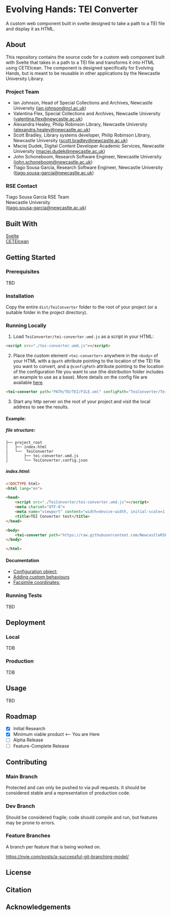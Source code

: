# Evolving Hands: TEI Converter
A custom web component built in svelte designed to take a path to a TEI file and display it as HTML.

## About

This repository contains the source code for a custom web component built with Svelte that takes in a path to a TEI file and transforms it into HTML using CETEIcean. The component is designed specifically for Evolving Hands, but is meant to be reusable in other applications by the Newcastle University Library.

### Project Team
- Ian Johnson, Head of Special Collections and Archives, Newcastle University  ([ian.johnson@ncl.ac.uk](mailto:ian.johnson@ncl.ac.uk))  
- Valentina Flex, Special Collections and Archives, Newcastle University ([valentina.flex@newcastle.ac.uk](mailto:valentina.flex@newcastle.ac.uk))
- Alexandra Healey, Philip Robinson Library, Newcastle University ([alexandra.healey@newcastle.ac.uk](mailto:alexandra.healey@newcastle.ac.uk))
- Scott Bradley, Library systems developer, Philip Robinson Library, Newcastle University ([scott.bradley@newcastle.ac.uk](mailto:scott.bradley@newcastle.ac.uk))
- Maciej Dudek, Digital Content Developer Academic Services, Newcastle University ([maciej.dudek@newcastle.ac.uk](mailto:maciej.dudek@newcastle.ac.uk))
- John Schoneboom, Research Software Engineer, Newcastle University ([john.schoneboom@newcastle.ac.uk](mailto:john.schoneboom@newcastle.ac.uk))
- Tiago Sousa Garcia, Research Software Engineer, Newcastle University ([tiago.sousa-garcia@newcastle.ac.uk](mailto:tiago.sousa-garcia@newcastle.ac.uk))

### RSE Contact
Tiago Sousa Garcia
RSE Team  
Newcastle University  
([tiago.sousa-garcia@newcastle.ac.uk](mailto:tiago.sousa-garcia@newcastle.ac.uk))  

## Built With

[Svelte](https://svelte.dev/)  
[CETEIcean](https://github.com/TEIC/CETEIcean)  
## Getting Started

### Prerequisites

TBD

### Installation

Copy the entire `dist/TeiConverter` folder to the root of your project (or a suitable folder in the project directory).

### Running Locally

1. Load `TeiConverter/tei-converter.umd.js` as a script in your HTML:

```html
<script src="./tei-converter.umd.js"></script>
```

2. Place the custom element `<tei-converter>` anywhere in the `<body>` of your HTML with a `@path` attribute pointing to the location of the TEI file you want to convert, and a `@configPath` attribute pointing to the location of the configuration file you want to use (the distribution folder includes an example to use as a base). More details on the config file are available [here](/documentation/TeiConverter.config.md).

```html
<tei-converter path="PATH/TO/TEI/FILE.xml" configPath="TeiConverter/TeiConverter.config.json"/>
```

3. Start any http server on the root of your project and visit the local address to see the results.

#### Example:

##### file structure:
```
├── project_root
│   ├── index.html
|   └──  TeiConverter
│       ├── tei-converter.umd.js
│       └── TeiConverter.config.json
```

##### index.html:
```html
<!DOCTYPE html>
<html lang="en">

<head>
    <script src="./TeiConverter/tei-converter.umd.js"></script>
    <meta charset="UTF-8">
    <meta name="viewport" content="width=device-width, initial-scale=1.0">
    <title>TEI Converter test</title>
</head>

<body>
    <tei-converter path="https://raw.githubusercontent.com/NewcastleRSE/beeing-human-tei-data/dev/1623_consolidated.xml" configPath="TeiConverter/TeiConverter.config.json"/>
</body>

</html>
```

#### Documentation
- [Configuration object](/documentation/TeiConverter.config.md);
- [Adding custom behaviours](/documentation/customBehaviours.md)
- [Facsimile coordinates](/documentation/drawBox.md);

### Running Tests

TBD

## Deployment

### Local

TDB

### Production

TDB

## Usage

TBD

## Roadmap

- [x] Initial Research  
- [x] Minimum viable product <-- You are Here  
- [ ] Alpha Release  
- [ ] Feature-Complete Release  

## Contributing

### Main Branch
Protected and can only be pushed to via pull requests. It should be considered stable and a representation of production code.

### Dev Branch
Should be considered fragile; code should compile and run, but features may be prone to errors.

### Feature Branches
A branch per feature that is being worked on.

https://nvie.com/posts/a-successful-git-branching-model/

## License

## Citation

## Acknowledgements
